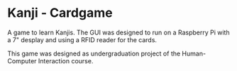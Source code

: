 # Kanji - Cardgame
A game to learn Kanjis. The GUI was designed to run on a Raspberry Pi with a 7" desplay and using a RFID reader for the cards.

This game was designed as undergraduation project of the Human-Computer Interaction course.
